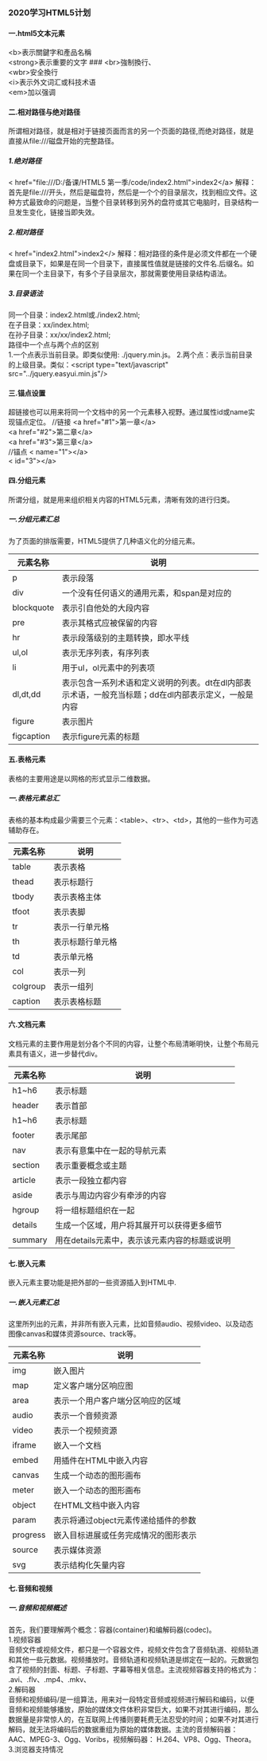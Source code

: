 ### 2020学习HTML5计划 ###

#### 一.html5文本元素 ####
&lt;b&gt;表示關鍵字和產品名稱<br>
&lt;strong&gt;表示重要的文字 ###
&lt;br&gt;強制換行、<br>
&lt;wbr&gt;安全換行<br>
&lt;i&gt;表示外文词汇或科技术语<br>
&lt;em&gt;加以强调
#### 二.相对路径与绝对路径 ####
所谓相对路径，就是相对于链接页面而言的另一个页面的路径,<wbr>
而绝对路径，就是直接从file:///磁盘开始的完整路径。
##### 1.绝对路径 #####
&lt; href="file:///D:/备课/HTML5 第一季/code/index2.html">index2&lt;/a&gt;
解释：首先是file:///开头，然后是磁盘符，然后是一个个的目录层次，找到相应文件。这种方式最致命的问题是，当整个目录转移到另外的盘符或其它电脑时，目录结构一旦发生变化，链接当即失效。
##### 2.相对路径 #####
&lt; href="index2.html"&gt;index2&lt;/&gt;
解释：相对路径的条件是必须文件都在一个硬盘或目录下，如果是在同一个目录下，直接属性值就是链接的文件名.后缀名。如果在同一个主目录下，有多个子目录层次，那就需要使用目录结构语法。

##### 3.目录语法 #####

同一个目录：index2.html或./index2.html;<br>
在子目录：xx/index.html;<br>
在孙子目录：xx/xx/index2.html;<br>
路径中一个点与两个点的区别<br>
1.一个点表示当前目录。即类似使用: ./jquery.min.js。
2.两个点：表示当前目录的上级目录。<wbr>类似：&lt;script type="text/javascript" src="../jquery.easyui.min.js"/&gt;

#### 三.锚点设置 ####

超链接也可以用来将同一个文档中的另一个元素移入视野。通过属性id或name实现锚点定位。
//链接
&lt;a href="#1"&gt;第一章&lt;/a&gt;<br>
&lt;a href="#2"&gt;第二章&lt;/a&gt;<br>
&lt;a href="#3"&gt;第三章&lt;/a&gt;<br>
//锚点
&lt; name="1"&gt;&lt;/a&gt;<br>
&lt; id="3"&gt;&lt;/a&gt;
#### 四.分组元素 ####
所谓分组，就是用来组织相关内容的HTML5元素，清晰有效的进行归类。
##### 一.分组元素汇总 #####
为了页面的排版需要，HTML5提供了几种语义化的分组元素。

元素名称 | 说明
---|---
 p | 表示段落
div | 一个没有任何语义的通用元素，和span是对应的
blockquote| 表示引自他处的大段内容
pre | 表示其格式应被保留的内容
hr | 表示段落级别的主题转换，即水平线
ul,ol | 表示无序列表，有序列表
li | 用于ul，ol元素中的列表项
dl,dt,dd | 表示包含一系列术语和定义说明的列表。dt在dl内部表示术语，一般充当标题；dd在dl内部表示定义，一般是内容
figure | 表示图片
figcaption | 表示figure元素的标题


#### 五.表格元素 ####
表格的主要用途是以网格的形式显示二维数据。
##### 一.表格元素总汇 #####
表格的基本构成最少需要三个元素：&lt;table&gt;、&lt;tr&gt;、&lt;td&gt;，其他的一些作为可选辅助存在。

元素名称 | 说明
---|---
table | 表示表格
thead | 表示标题行
tbody | 表示表格主体
tfoot | 表示表脚
tr | 表示一行单元格
th | 表示标题行单元格
td | 表示单元格
col | 表示一列
colgroup | 表示一组列
caption | 表示表格标题

#### 六.文档元素 ####

文档元素的主要作用是划分各个不同的内容，让整个布局清晰明快，让整个布局元素具有语义，进一步替代div。

元素名称 | 说明
---|---
h1~h6 | 表示标题
header | 表示首部
h1~h6 | 表示标题
footer | 表示尾部
nav | 表示有意集中在一起的导航元素
section | 表示重要概念或主题
article | 表示一段独立都内容
aside | 表示与周边内容少有牵涉的内容
hgroup | 将一组标题组织在一起
details | 生成一个区域，用户将其展开可以获得更多细节
summary | 用在details元素中，表示该元素内容的标题或说明

#### 七.嵌入元素 ####

嵌入元素主要功能是把外部的一些资源插入到HTML中.

##### 一.嵌入元素汇总 #####

这里所列出的元素，并非所有嵌入元素，比如音频audio、视频video、以及动态图像canvas和媒体资源source、track等。

元素名称 | 说明
---|---
img | 嵌入图片
map | 定义客户端分区响应图
area | 表示一个用户客户端分区响应的区域
audio | 表示一个音频资源
video | 表示一个视频资源
iframe | 嵌入一个文档
embed | 用插件在HTML中嵌入内容
canvas | 生成一个动态的图形画布
meter | 嵌入一个动态的图形画布
object | 在HTML文档中嵌入内容
param | 表示将通过object元素传递给插件的参数
progress | 嵌入目标进展或任务完成情况的图形表示
source | 表示媒体资源
svg | 表示结构化矢量内容


#### 七.音频和视频 ####
##### 一.音频和视频概述 #####
首先，我们要理解两个概念：容器(container)和编解码器(codec)。<br>
1.视频容器<br>
音频文件或视频文件，都只是一个容器文件，视频文件包含了音频轨道、视频轨道和其他一些元数据。视频播放时。音频轨道和视频轨道是绑定在一起的。元数据包含了视频的封面、标题、子标题、字幕等相关信息。主流视频容器支持的格式为：
.avi、.flv、.mp4、.mkv、<br>
2.解码器<br>
音频和视频编码/是一组算法，用来对一段特定音频或视频进行解码和编码，以便音频和视频能够播放，原始的媒体文件体积非常巨大，如果不对其进行编码，那么数据量是非常惊人的，在互联网上传播则要耗费无法忍受的时间；如果不对其进行解码，就无法将编码后的数据重组为原始的媒体数据。主流的音频解码器：AAC、MPEG-3、Ogg、Voribs，视频解码器：
H.264、VP8、Ogg、Theora。<br>
3.浏览器支持情况













